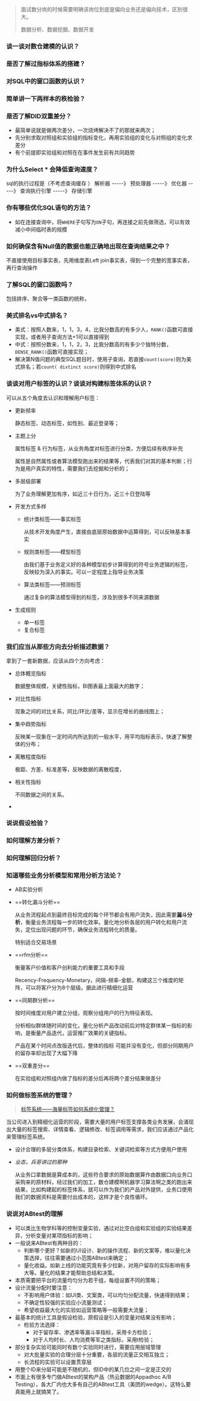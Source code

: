 > 面试数分岗的时候需要明确该岗位到底是偏向业务还是偏向技术，区别很大。
>
> 数据分析、数据挖掘、数据开发





### 谈一谈对数仓建模的认识？



### 是否了解过指标体系的搭建？



### 对SQL中的窗口函数的认识？



### 简单讲一下两样本的秩检验？



### 是否了解DID双重差分？

- 最简单说就是做两次差分，一次烧烤解决不了的那就来两次；
- 先分别求取对照组和实验组的指标变化，再用实验组的变化与对照组的变化求差分
- 有个前提即实验组和对照在在事件发生前有共同趋势

### 为什么Select * 会降低查询速度？

sql的执行过程是（不考虑查询缓存 ）
解析器 -----》 预处理器 -----》 优化器 -----》 查询执行引擎 -----》 存储引擎

### 你有哪些优化SQL语句的方法？

- 如在连接查询中，将`WHERE`子句写为`ON`子句，再连接之前先做筛选，可以有效减小中间临时表的规模



### 如何确保含有Null值的数据也能正确地出现在查询结果之中？

不直接使用目标事实表，先用维度表Left join事实表，得到一个完整的宽事实表，再行查询操作



### 了解SQL的窗口函数吗？

包括排序、聚合等一类函数的统称，

### 美式排名vs中式排名？

- 美式：按照人数来，1，1，3，4，比我分数高的有多少人，`RANK()`函数可直接实现，或者用子查询方法+1可以直接得到
- 中式：按照分数来，1，1，2，3，比我分数高的有多少个独特分数，`DENSE_RANK()`函数可直接实现；
- 解决第N值问题的典型SQL题目时，使用子查询，若直接`count(score)`则为美式排名；若`count( dixtinct score)`则得到中式排名

### 谈谈对用户标签的认识？谈谈对构建标签体系的认识？

可以从五个角度去认识和理解用户标签：

- 更新频率

  静态标签、动态标签，如性别、最近登录等；

- 主题上分

  属性标签 & 行为标签，从业务角度对标签进行分类，方便后续有秩序补充

  属性是自然属性或者算法模型跑出来的结果等，代表我们对其的基本判断；行为是用户真实的特性，需要我们去挖掘和分析的；

- 多层级部署

  为了业务理解更加有序，如近三十日行为，近三十日登陆等

- 开发方式多样

  - 统计类标签——事实标签

    从技术开发角度产生，直接由底层原始数据中运算得到，可以反映基本事实

  - 规则类标签——模型标签

    由我们基于业务定义好的各种模型初步计算得到的符号业务逻辑的标签，反映较为深入的事实。可以一定程度上指导业务决策

  - 算法类标签——预测标签

    通过复杂的算法模型得到的标签，涉及到很多不同来源数据

- 生成规则

  - 单一标签
  - 复合标签

### 我们应当从那些方向去分析描述数据？

拿到了一套新数据，应该从四个方向考虑：

- 总体概览指标

  数据整体规模，关键性指标，BI图表最上面最大的数字；

- 对比性指标

  现象之间的对比关系，同比/环比/差等，显示在增长的曲线图上；

- 集中趋势指标

  反映某一现象在一定时间内所达到的一般水平，用平均指标表示，快速了解整体的分布；

- 离散程度指标

  极距、方差、标准差等，反映数据的离散程度，

- 相关性指标

  不同数据之间的关系。

- 

### 说说假设检验？



### 如何理解方差分析？



### 如何理解回归分析？



### 知道哪些业务分析模型和常用分析方法论？

- AB实验分析

- ==转化漏斗分析==

  从业务流程起点到最终目标完成的每个环节都会有用户流失，因此需要**漏斗分析**，衡量业务流程每一步的转化效率。量化地分析各层的用户转化和用户流失，定位出现问题的环节，确保业务流程转化的质量。

  特别适合交易场景

- ==rfm分析==

  衡量客户价值和客户创利能力的重要工具和手段

  Recency-Frequency-Monetary，间隔-频率-金额，构建这三个维度的矩阵，可以将客户分为8个层级。据此进行精细化运营

- ==同期群分析==

  按时间维度对用户建立分组，观察分组用户的行为特征表现。

  分析相似群体随时间的变化，量化分析产品改动前后对特定群体某一指标的影响，是衡量产品迭代，运营推广效果的关键指标。

  产品在某个时间点改版迭代后，整体的指标 可能并没有变化，但部分同期用户的留存率却出现了大幅下降

- ==双重差分==

  在实验组和对照组内做了指标的差分后再将两个差分结果做差分

### 如何做标签系统的管理？

> [标签系统——海量标签如何系统化管理？](https://mp.weixin.qq.com/s/jRG8z_ZkOqysEUnrzFnAzA)

当公司进入到精细化运营的阶段，需要大量的用户标签支撑各类业务发展，会涌现出大量的标签搜索、详情查看、逻辑修改、标签调用等需求，我们应该通过产品化来管理标签系统。

- 设计合理的多层分类体系，构建目录检索、关键词检索等方式方便用户使用

- _业态，兵哥讲过的那种_

  从业务口拿数据是算成本的，这些符合要求的原始数据算作由数据口向业务口采购来的原材料，经过我们的加工，数仓建模啊机器学习算法啊之类的跑出来结果，比如构建起的标签体系，就可以作为我们的产品对外提供，业务口使用我们的数据资料是需要付出成本的，这样才是个良性循环。

### 说说对ABtest的理解

- 可以类比生物学科等的控制变量实验，通过对比空白组和实验组的实验结果差异，分析变量对某项指标的影响；
- 一般说来ABtest有两种目的：
  - 判断哪个更好？如新的UI设计、新的操作流程、新的文案等，难以量化决策选择，往往需要通过小范围ABtest来确定；
  - 量化收益。如新上线的功能究竟有多少拉新，对用户留存的实际影响有多大等。量化的结果才能帮助总结和决策。
- 本质需要把平台的流量均匀分为若干组，每组设置不同的策略；
- 设计流量分配时要注意：
  - 不影响用户体验：如UI类、文案类，可以均匀分配流量，快速得到结果；
  - 不确定性较强的实验应小流量测试；
  - 希望收益最大化的实验如运营策略等一般需要大流量；
- 最基本的统计工具是假设检验，原假设是引入的变量对结果没有影响；
  - 检验方法选择：
    - 对于留存率、渗透率等漏斗率指标，采用卡方检验；
    - 对于人均时长、人均消费等军之类指标，采用t检验；
- 部分复杂实验可能同时有数个实验同时进行，需要应用层域管理
  - 对大批量实验的合理分层十分重要，各层的流量正交相互独立；
  - 长流程的实验可以设置贯穿层
- 用整个ID来分层可能是不随机的，但ID中的某几位之间一定是正交的
- 市面上有很多专门做ABtest的架构产品（热云数据的Appadhoc A/B Testing），各大厂内也大多有自己的ABtest工具（美团的wedge）。这特么要真能用上就搞笑了。

